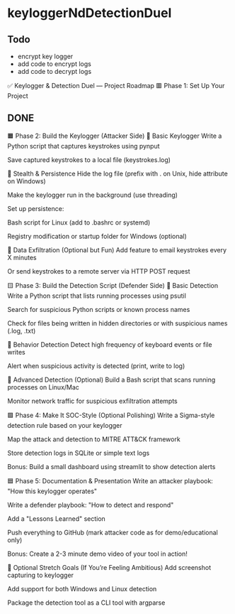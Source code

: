 # keyloggerNdDetectionDuel
## Todo
- encrypt key logger
- add code to encrypt logs
- add code to decrypt logs



✅ Keylogger & Detection Duel — Project Roadmap
🟥 Phase 1: Set Up Your Project
## DONE

🟧 Phase 2: Build the Keylogger (Attacker Side)
🔹 Basic Keylogger
Write a Python script that captures keystrokes using pynput

Save captured keystrokes to a local file (keystrokes.log)

🔹 Stealth & Persistence
Hide the log file (prefix with . on Unix, hide attribute on Windows)

Make the keylogger run in the background (use threading)

Set up persistence:

Bash script for Linux (add to .bashrc or systemd)

Registry modification or startup folder for Windows (optional)

🔹 Data Exfiltration (Optional but Fun)
Add feature to email keystrokes every X minutes

Or send keystrokes to a remote server via HTTP POST request

🟨 Phase 3: Build the Detection Script (Defender Side)
🔹 Basic Detection
Write a Python script that lists running processes using psutil

Search for suspicious Python scripts or known process names

Check for files being written in hidden directories or with suspicious names (.log, .txt)

🔹 Behavior Detection
Detect high frequency of keyboard events or file writes

Alert when suspicious activity is detected (print, write to log)

🔹 Advanced Detection (Optional)
Build a Bash script that scans running processes on Linux/Mac

Monitor network traffic for suspicious exfiltration attempts

🟩 Phase 4: Make It SOC-Style (Optional Polishing)
Write a Sigma-style detection rule based on your keylogger

Map the attack and detection to MITRE ATT&CK framework

Store detection logs in SQLite or simple text logs

Bonus: Build a small dashboard using streamlit to show detection alerts

🟦 Phase 5: Documentation & Presentation
Write an attacker playbook: "How this keylogger operates"

Write a defender playbook: "How to detect and respond"

Add a "Lessons Learned" section

Push everything to GitHub (mark attacker code as for demo/educational only)

Bonus: Create a 2-3 minute demo video of your tool in action!

🎯 Optional Stretch Goals (If You’re Feeling Ambitious)
Add screenshot capturing to keylogger

Add support for both Windows and Linux detection

Package the detection tool as a CLI tool with argparse
